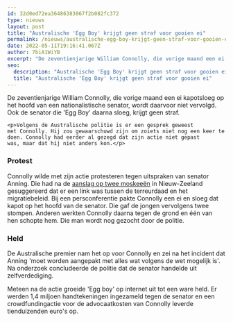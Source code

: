 ```yaml
---
id: 32d0ed72ea36486383067f2b082fc372
type: nieuws
layout: post
title: "Australische 'Egg Boy' krijgt geen straf voor gooien ei"
permalink: /nieuws/australische-egg-boy-krijgt-geen-straf-voor-gooien-ei/
date: 2022-05-11T19:16:41.067Z
author: 7biA1WiYB
excerpt: "De zeventienjarige William Connolly, die vorige maand een ei kapotsloeg op het hoofd van een nationalistische senator, wordt daarvoor niet vervolgd. Ook de senator die 'Egg Boy' daarna sloeg, krijgt geen straf.  "
seo:
  description: "Australische 'Egg Boy' krijgt geen straf voor gooien ei"
  title: "Australische 'Egg Boy' krijgt geen straf voor gooien ei"
---
```

De zeventienjarige William Connolly, die vorige maand een ei kapotsloeg op het hoofd van een nationalistische senator, wordt daarvoor niet vervolgd. Ook de senator die 'Egg Boy' daarna sloeg, krijgt geen straf.  

    <p>Volgens de Australische politie is er een gesprek geweest met Connolly. Hij zou gewaarschuwd zijn om zoiets niet nog een keer te doen. Connolly had eerder al gezegd dat zijn actie niet gepast was, maar dat hij niet anders kon.</p>
<h3>Protest</h3>
<p>Connolly wilde met zijn actie protesteren tegen uitspraken van senator Anning. Die had na de <a href="https://original.sevendays.nl/nieuws/aanslagen-nieuw-zeeland-50-slachtoffers" target="_blank">aanslag op twee moskeeën</a> in Nieuw-Zeeland gesuggereerd dat er een link was tussen de terreurdaad en het migratiebeleid. Bij een persconferentie pakte Connolly een ei en sloeg dat kapot op het hoofd van de senator. Die gaf de jongen vervolgens twee stompen. Anderen werkten Connolly daarna tegen de grond en één van hen schopte hem. Die man wordt nog gezocht door de politie.</p>
<h3>Held</h3>
<p>De Australische premier nam het op voor Connolly en zei na het incident dat Anning 'moet worden aangepakt met alles wat volgens de wet mogelijk is'. Na onderzoek concludeerde de politie dat de senator handelde uit zelfverdediging.</p>
<p>Meteen na de actie groeide 'Egg boy' op internet uit tot een ware held. Er werden 1,4 miljoen handtekeningen ingezameld tegen de senator en een crowdfundingactie voor de advocaatkosten van Connolly leverde tienduizenden euro's op.</p>  
